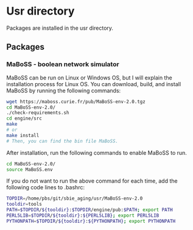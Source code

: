 # Usr directory 
Packages are installed in the usr directory. 

## Packages 

### MaBoSS - boolean network simulator
MaBoSS can be run on Linux or Windows OS, but I will explain the installation process for Linux OS. You can download, build, and install MaBoSS by running the following commands:

```bash 
wget https://maboss.curie.fr/pub/MaBoSS-env-2.0.tgz
cd MaBoSS-env-2.0/
./check-requirements.sh 
cd engine/src
make 
# or 
make install
# Then, you can find the bin file MaBoSS.  
```

After installation, run the following commands to enable MaBoSS to run.

```bash 
cd MaBoSS-env-2.0/
source MaBoSS.env 
```

If you do not want to run the above command for each time, add the following code lines to .bashrc:

```bash 
TOPDIR=/home/pbs/git/sbie_aging/usr/MaBoSS-env-2.0
tooldir=tools
PATH=$TOPDIR/${tooldir}:$TOPDIR/engine/pub:$PATH; export PATH
PERL5LIB=$TOPDIR/${tooldir}:${PERL5LIB}; export PERL5LIB
PYTHONPATH=$TOPDIR/${tooldir}:${PYTHONPATH}; export PYTHONPATH
```


